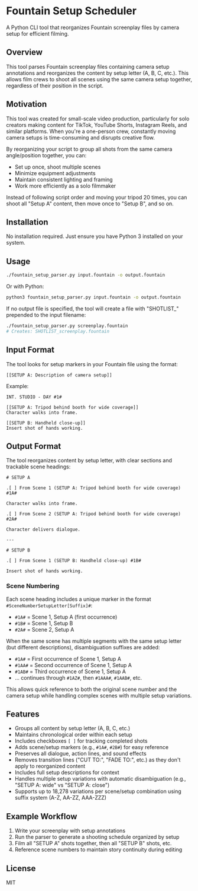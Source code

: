 # Fountain Setup Scheduler

A Python CLI tool that reorganizes Fountain screenplay files by camera setup for efficient filming.

## Overview

This tool parses Fountain screenplay files containing camera setup annotations and reorganizes the content by setup letter (A, B, C, etc.). This allows film crews to shoot all scenes using the same camera setup together, regardless of their position in the script.

## Motivation

This tool was created for small-scale video production, particularly for solo creators making content for TikTok, YouTube Shorts, Instagram Reels, and similar platforms. When you're a one-person crew, constantly moving camera setups is time-consuming and disrupts creative flow. 

By reorganizing your script to group all shots from the same camera angle/position together, you can:
- Set up once, shoot multiple scenes
- Minimize equipment adjustments
- Maintain consistent lighting and framing
- Work more efficiently as a solo filmmaker

Instead of following script order and moving your tripod 20 times, you can shoot all "Setup A" content, then move once to "Setup B", and so on.

## Installation

No installation required. Just ensure you have Python 3 installed on your system.

## Usage

```bash
./fountain_setup_parser.py input.fountain -o output.fountain
```

Or with Python:

```bash
python3 fountain_setup_parser.py input.fountain -o output.fountain
```

If no output file is specified, the tool will create a file with "SHOTLIST_" prepended to the input filename:

```bash
./fountain_setup_parser.py screenplay.fountain
# Creates: SHOTLIST_screenplay.fountain
```

## Input Format

The tool looks for setup markers in your Fountain file using the format:

```fountain
[[SETUP A: Description of camera setup]]
```

Example:

```fountain
INT. STUDIO - DAY #1#

[[SETUP A: Tripod behind booth for wide coverage]]
Character walks into frame.

[[SETUP B: Handheld close-up]]
Insert shot of hands working.
```

## Output Format

The tool reorganizes content by setup letter, with clear sections and trackable scene headings:

```fountain
# SETUP A

.[ ] From Scene 1 (SETUP A: Tripod behind booth for wide coverage) #1A#

Character walks into frame.

.[ ] From Scene 2 (SETUP A: Tripod behind booth for wide coverage) #2A#

Character delivers dialogue.

---

# SETUP B

.[ ] From Scene 1 (SETUP B: Handheld close-up) #1B#

Insert shot of hands working.
```

### Scene Numbering

Each scene heading includes a unique marker in the format `#SceneNumberSetupLetter[Suffix]#`:
- `#1A#` = Scene 1, Setup A (first occurrence)
- `#1B#` = Scene 1, Setup B  
- `#2A#` = Scene 2, Setup A

When the same scene has multiple segments with the same setup letter (but different descriptions), disambiguation suffixes are added:
- `#1A#` = First occurrence of Scene 1, Setup A
- `#1AA#` = Second occurrence of Scene 1, Setup A
- `#1AB#` = Third occurrence of Scene 1, Setup A
- ... continues through `#1AZ#`, then `#1AAA#`, `#1AAB#`, etc.

This allows quick reference to both the original scene number and the camera setup while handling complex scenes with multiple setup variations.

## Features

- Groups all content by setup letter (A, B, C, etc.)
- Maintains chronological order within each setup
- Includes checkboxes `[ ]` for tracking completed shots
- Adds scene/setup markers (e.g., `#1A#`, `#2B#`) for easy reference
- Preserves all dialogue, action lines, and sound effects
- Removes transition lines ("CUT TO:", "FADE TO:", etc.) as they don't apply to reorganized content
- Includes full setup descriptions for context
- Handles multiple setup variations with automatic disambiguation (e.g., "SETUP A: wide" vs "SETUP A: close")
- Supports up to 18,278 variations per scene/setup combination using suffix system (A-Z, AA-ZZ, AAA-ZZZ)

## Example Workflow

1. Write your screenplay with setup annotations
2. Run the parser to generate a shooting schedule organized by setup
3. Film all "SETUP A" shots together, then all "SETUP B" shots, etc.
4. Reference scene numbers to maintain story continuity during editing

## License

MIT
